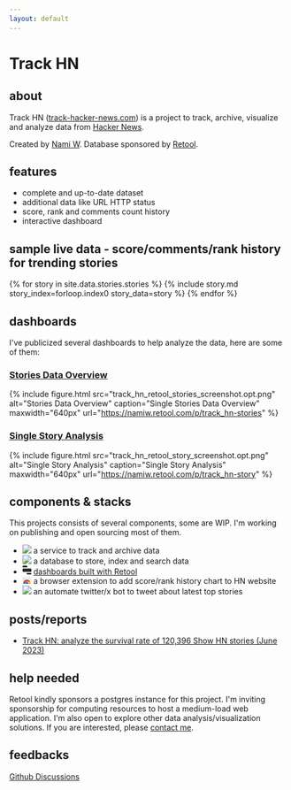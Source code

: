 ```yaml
---
layout: default
---
```


# Track HN

## about

Track HN ([track-hacker-news.com](https://track-hacker-news.com)) is a project to track, archive, visualize and analyze data from [Hacker News](https://news.ycombinator.com/).

Created by [Nami W](https://nami.land/). Database sponsored by [Retool](https://retool.com/).

## features

- complete and up-to-date dataset
- additional data like URL HTTP status
- score, rank and comments count history
- interactive dashboard

## sample live data - score/comments/rank history for trending stories

{% for story in site.data.stories.stories %}
  {% include story.md story_index=forloop.index0 story_data=story %}
{% endfor %}

<script type="module">
  {% include charts.js %}
</script>

## dashboards

I've publicized several dashboards to help analyze the data, here are some of them:

### [Stories Data Overview](https://namiw.retool.com/p/track_hn-stories)

{% include figure.html
  src="track_hn_retool_stories_screenshot.opt.png"
  alt="Stories Data Overview"
  caption="Single Stories Data Overview"
  maxwidth="640px"
  url="https://namiw.retool.com/p/track_hn-stories"
%}

### [Single Story Analysis](https://namiw.retool.com/p/track_hn-story)

{% include figure.html
  src="track_hn_retool_story_screenshot.opt.png"
  alt="Single Story Analysis"
  caption="Single Story Analysis"
  maxwidth="640px"
  url="https://namiw.retool.com/p/track_hn-story"
%}

## components & stacks

This projects consists of several components, some are WIP. I'm working on publishing and open sourcing most of them.

- <img src="https://cdn.jsdelivr.net/gh/devicons/devicon@latest/icons/rails/rails-plain.svg" width="16" style="display: inline-block" /> a service to track and archive data
- <img src="https://cdn.jsdelivr.net/gh/devicons/devicon@latest/icons/postgresql/postgresql-original.svg" width="16" style="display: inline-block" /> a database to store, index and search data
- <img src="assets/retool.svg" width="16" style="display: inline-block" /> [dashboards built with Retool](https://namiw.retool.com/p/track_hn-stories)
- <img src="assets/chrome-web-store.svg" width="16" style="display: inline-block" /> a browser extension to add score/rank history chart to HN website
- <img src="https://cdn.jsdelivr.net/gh/devicons/devicon@latest/icons/twitter/twitter-original.svg" width="16" style="display: inline-block" /> an automate twitter/x bot to tweet about latest top stories

## posts/reports

- [Track HN: analyze the survival rate of 120,396 Show HN stories (June 2023)](https://nami.land/2023/06/11/track-hn-analyze-survival-rate-of-120-396-show-hn-posts-june-2023.html)

## help needed

Retool kindly sponsors a postgres instance for this project. I'm inviting sponsorship for computing resources to host a medium-load web application. I'm also open to explore other data analysis/visualization solutions. If you are interested, please [contact me](mailto:me@nami.land).

## feedbacks

[Github Discussions](https://github.com/orgs/track-hacker-news/discussions)

<script >
  {% include umami.js %}
</script>
